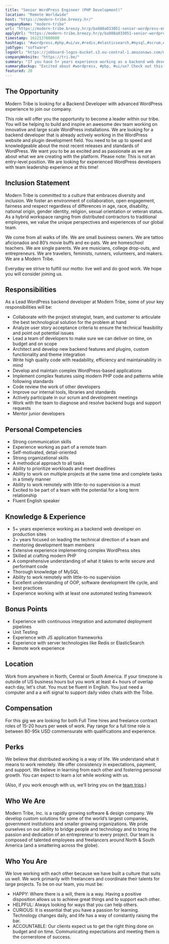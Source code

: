 ```yaml
---
title: "Senior WordPress Engineer (PHP Development)"
location: "Remote Worldwide"
host: "https://modern-tribe.breezy.hr/"
companyName: "modern-tribe"
url: "https://modern-tribe.breezy.hr/p/ba988a033051-senior-wordpress-engineer-php-development"
applyUrl: "https://modern-tribe.breezy.hr/p/ba988a033051-senior-wordpress-engineer-php-development/apply"
timestamp: 1612137600000
hashtags: "#wordpress,#php,#ui/ux,#redis,#elasticsearch,#mysql,#scrum,#office,#English"
jobType: "software"
logoUrl: "https://jobboard-logos-bucket.s3.eu-central-1.amazonaws.com/modern-tribe"
companyWebsite: "https://tri.be/"
summary: "If you have 5+ years experience working as a backend web developer on production sites, Modern-tribe has a job opening for a senior wordpress engineer"
summaryBackup: "Excited about #wordpress, #php, #ui/ux? Check out this job post!"
featured: 20
---
```


## The Opportunity

Modern Tribe is looking for a Backend Developer with advanced WordPress experience to join our company.

This role will offer you the opportunity to become a leader within our tribe. You will be helping to build and inspire an awesome dev team working on innovative and large scale WordPress installations. We are looking for a backend developer that is already actively working in the WordPress website and plugin development field. You need to be up to speed and knowledgeable about the most recent releases and standards of WordPress. We want you to be as excited and as passionate as we are about what we are creating with the platform. Please note: This is not an entry-level position. We are looking for experienced WordPress developers with team leadership experience at this time!

## Inclusion Statement

Modern Tribe is committed to a culture that embraces diversity and inclusion. We foster an environment of collaboration, open engagement, fairness and respect regardless of differences in age, race, disability, national origin, gender identity, religion, sexual orientation or veteran status. As a hybrid workspace ranging from distributed contractors to traditional employees, we value the unique perspectives and experiences of our global team.

We come from all walks of life. We are small business owners. We are tattoo aficionados and 80’s movie buffs and ex-pats. We are homeschool teachers. We are single parents. We are musicians, college drop-outs, and entrepreneurs. We are travelers, feminists, runners, volunteers, and makers. We are a Modern Tribe.

Everyday we strive to fulfill our motto: live well and do good work. We hope you will consider joining us.

## Responsibilities

As a Lead WordPress backend developer at Modern Tribe, some of your key responsibilities will be:

*   Collaborate with the project strategist, team, and customer to articulate the best technological solution for the problem at hand
*   Analyze user story acceptance criteria to ensure the technical feasibility and point out potential issues
*   Lead a team of developers to make sure we can deliver on time, on budget and on scope
*   Architect and develop new backend features and plugins, custom functionality and theme integration
*   Write high quality code with readability, efficiency and maintainability in mind
*   Develop and maintain complex WordPress-based applications
*   Implement complex features using modern PHP code and patterns while following standards
*   Code review the work of other developers
*   Improve our internal tools, libraries and standards
*   Actively participate in our scrum and development meetings
*   Work with the team to diagnose and resolve backend bugs and support requests
*   Mentor junior developers

## Personal Competencies

*   Strong communication skills
*   Experience working as part of a remote team
*   Self-motivated, detail-oriented
*   Strong organizational skills
*   A methodical approach to all tasks
*   Ability to prioritize workloads and meet deadlines
*   Ability to work on multiple projects at the same time and complete tasks in a timely manner
*   Ability to work remotely with little-to-no supervision is a must
*   Excited to be part of a team with the potential for a long term relationship
*   Fluent English speaker

## Knowledge & Experience

*   5+ years experience working as a backend web developer on production sites
*   2+ years focused on leading the technical direction of a team and mentoring development team members
*   Extensive experience implementing complex WordPress sites
*   Skilled at crafting modern PHP
*   A comprehensive understanding of what it takes to write secure and performant code
*   Thorough knowledge of MySQL
*   Ability to work remotely with little-to-no supervision
*   Excellent understanding of OOP, software development life cycle, and best practices
*   Experience working with at least one automated testing framework

## Bonus Points

*   Experience with continuous integration and automated deployment pipelines
*   Unit Testing
*   Experience with JS application frameworks
*   Experience with server technologies like Redis or ElasticSearch
*   Remote work experience

## Location

Work from anywhere in North, Central or South America. If your timezone is outside of US business hours but you work at least 4+ hours of overlap each day, let's chat. You must be fluent in English. You just need a computer and a a wifi signal to support daily video chats with the Tribe.

## Compensation

For this gig we are looking for both Full Time hires and freelance contract roles of 15-20 hours per week of work. Pay range for a full time role is between 80-95k USD commensurate with qualifications and experience.

## Perks

We believe that distributed working is a way of life. We understand what it means to work remotely. We offer consistency in expectations, payment, and support. We believe in learning from each other and fostering personal growth. You can expect to learn a lot while working with us.

(Also, if you work enough with us, we’ll bring you on the [team trips](https://vimeo.com/254214062).)

## Who We Are

Modern Tribe, Inc. is a rapidly growing software & design company. We develop custom solutions for some of the world’s largest companies, government institutions and smaller growing organizations. We pride ourselves on our ability to bridge people and technology and to bring the passion and dedication of an entrepreneur to every project. Our team is composed of talented employees and freelancers around North & South America (and a smattering across the globe).

## Who You Are

We love working with each other because we have built a culture that suits us well. We work primarily with freelancers and coordinate their talents for large projects. To be on our team, you must be:

*   HAPPY: Where there is a will, there is a way. Having a positive disposition allows us to achieve great things and to support each other.
*   HELPFUL: Always looking for ways that you can help others.
*   CURIOUS: It is essential that you have a passion for learning. Technology changes daily, and life has a way of constantly raising the bar.
*   ACCOUNTABLE: Our clients expect us to get the right thing done on budget and on time. Communicating expectations and meeting them is the cornerstone of success.
